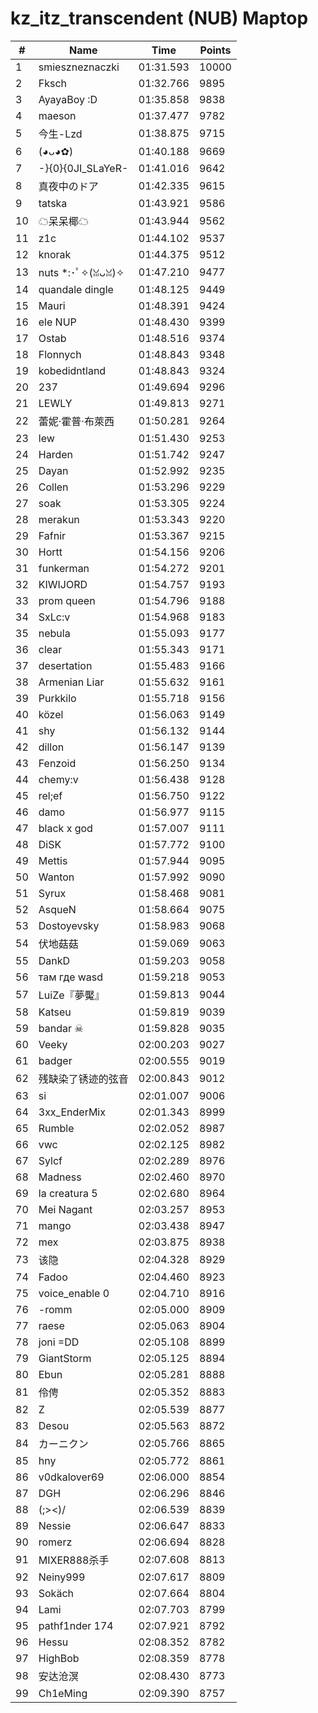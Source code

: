 # kz_itz_transcendent (NUB) Maptop

|  # | Name | Time | Points |
|-------------- | -------------- | -------------- | -------------- | 
| 1 | smieszneznaczki | 01:31.593 | 10000 | 
| 2 | Fksch | 01:32.766 | 9895 | 
| 3 | AyayaBoy :D | 01:35.858 | 9838 | 
| 4 | maeson | 01:37.477 | 9782 | 
| 5 | 今生-Lzd | 01:38.875 | 9715 | 
| 6 | (◕ᴗ◕✿) | 01:40.188 | 9669 | 
| 7 | -}{0}{0JI_SLaYeR- | 01:41.016 | 9642 | 
| 8 | 真夜中のドア | 01:42.335 | 9615 | 
| 9 | tatska | 01:43.921 | 9586 | 
| 10 | ☁呆呆椰☁ | 01:43.944 | 9562 | 
| 11 | z1c | 01:44.102 | 9537 | 
| 12 | knorak | 01:44.375 | 9512 | 
| 13 | nuts *:･ﾟ✧(ꈍᴗꈍ)✧ | 01:47.210 | 9477 | 
| 14 | quandale dingle | 01:48.125 | 9449 | 
| 15 | Mauri | 01:48.391 | 9424 | 
| 16 | ele NUP | 01:48.430 | 9399 | 
| 17 | Ostab | 01:48.516 | 9374 | 
| 18 | Flonnych | 01:48.843 | 9348 | 
| 19 | kobedidntland | 01:48.843 | 9324 | 
| 20 | 237 | 01:49.694 | 9296 | 
| 21 | LEWLY | 01:49.813 | 9271 | 
| 22 | 蕾妮·霍普·布萊西 | 01:50.281 | 9264 | 
| 23 | lew | 01:51.430 | 9253 | 
| 24 | Harden | 01:51.742 | 9247 | 
| 25 | Dayan | 01:52.992 | 9235 | 
| 26 | Collen | 01:53.296 | 9229 | 
| 27 | soak | 01:53.305 | 9224 | 
| 28 | merakun | 01:53.343 | 9220 | 
| 29 | Fafnir | 01:53.367 | 9215 | 
| 30 | Hortt | 01:54.156 | 9206 | 
| 31 | funkerman | 01:54.272 | 9201 | 
| 32 | KIWIJORD | 01:54.757 | 9193 | 
| 33 | prom queen | 01:54.796 | 9188 | 
| 34 | SxLc:v | 01:54.968 | 9183 | 
| 35 | nebula | 01:55.093 | 9177 | 
| 36 | clear | 01:55.343 | 9171 | 
| 37 | desertation | 01:55.483 | 9166 | 
| 38 | Armenian Liar | 01:55.632 | 9161 | 
| 39 | Purkkilo | 01:55.718 | 9156 | 
| 40 | közel | 01:56.063 | 9149 | 
| 41 | shy | 01:56.132 | 9144 | 
| 42 | dillon | 01:56.147 | 9139 | 
| 43 | Fenzoid | 01:56.250 | 9134 | 
| 44 | chemy:v | 01:56.438 | 9128 | 
| 45 | rel;ef | 01:56.750 | 9122 | 
| 46 | damo | 01:56.977 | 9115 | 
| 47 | black x god | 01:57.007 | 9111 | 
| 48 | DiSK | 01:57.772 | 9100 | 
| 49 | Mettis | 01:57.944 | 9095 | 
| 50 | Wanton | 01:57.992 | 9090 | 
| 51 | Syrux | 01:58.468 | 9081 | 
| 52 | 󠀡󠀡⁧⁧AsqueN | 01:58.664 | 9075 | 
| 53 | Dostoyevsky | 01:58.983 | 9068 | 
| 54 | 伏地菇菇 | 01:59.069 | 9063 | 
| 55 | DankD | 01:59.203 | 9058 | 
| 56 | там где wasd | 01:59.218 | 9053 | 
| 57 | LuiZe『夢魘』 | 01:59.813 | 9044 | 
| 58 | Katseu | 01:59.819 | 9039 | 
| 59 | bandar ☠ | 01:59.828 | 9035 | 
| 60 | Veeky | 02:00.203 | 9027 | 
| 61 | badger | 02:00.555 | 9019 | 
| 62 | 残缺染了锈迹的弦音 | 02:00.843 | 9012 | 
| 63 | si | 02:01.007 | 9006 | 
| 64 | 3xx_EnderMix | 02:01.343 | 8999 | 
| 65 | Rumble | 02:02.052 | 8987 | 
| 66 | vwc | 02:02.125 | 8982 | 
| 67 | Sylcf | 02:02.289 | 8976 | 
| 68 | Madness | 02:02.460 | 8970 | 
| 69 | la creatura 5 | 02:02.680 | 8964 | 
| 70 | Mei Nagant | 02:03.257 | 8953 | 
| 71 | mango | 02:03.438 | 8947 | 
| 72 | mex | 02:03.875 | 8938 | 
| 73 | 该隐 | 02:04.328 | 8929 | 
| 74 | Fadoo | 02:04.460 | 8923 | 
| 75 | voice_enable 0 | 02:04.710 | 8916 | 
| 76 | -romm | 02:05.000 | 8909 | 
| 77 | raese | 02:05.063 | 8904 | 
| 78 | joni =DD | 02:05.108 | 8899 | 
| 79 | GiantStorm | 02:05.125 | 8894 | 
| 80 | Ebun | 02:05.281 | 8888 | 
| 81 | 伶俜 | 02:05.352 | 8883 | 
| 82 | Z | 02:05.539 | 8877 | 
| 83 | Desou | 02:05.563 | 8872 | 
| 84 | カーニクン | 02:05.766 | 8865 | 
| 85 | hny | 02:05.772 | 8861 | 
| 86 | v0dkalover69 | 02:06.000 | 8854 | 
| 87 | DGH | 02:06.296 | 8846 | 
| 88 | (;><)/ | 02:06.539 | 8839 | 
| 89 | Nessie | 02:06.647 | 8833 | 
| 90 | romerz | 02:06.694 | 8828 | 
| 91 | MIXER888杀手 | 02:07.608 | 8813 | 
| 92 | Neiny999 | 02:07.617 | 8809 | 
| 93 | Sokäch | 02:07.664 | 8804 | 
| 94 | Lami | 02:07.703 | 8799 | 
| 95 | pathf1nder 174 | 02:07.921 | 8792 | 
| 96 | Hessu | 02:08.352 | 8782 | 
| 97 | HighBob | 02:08.359 | 8778 | 
| 98 | 安达沧溟 | 02:08.430 | 8773 | 
| 99 | Ch1eMing | 02:09.390 | 8757 | 

